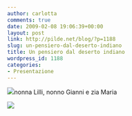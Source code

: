 ```yaml
---
author: carlotta
comments: true
date: 2009-02-08 19:06:39+00:00
layout: post
link: http://pilde.net/blog/?p=1188
slug: un-pensiero-dal-deserto-indiano
title: Un pensiero dal deserto indiano
wordpress_id: 1188
categories:
- Presentazione
---
```


[![](http://pilde.net/blog/wp-content/uploads/2009/02/deserto_rid.jpg)](http://None)nonna Lilli, nonno Gianni e zia Maria

[![](http://pilde.net/blog/wp-content/uploads/2009/02/tutti_e_tre.jpg)](http://None)
